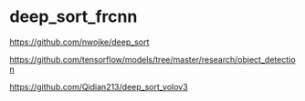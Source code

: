 # deep_sort_frcnn

https://github.com/nwojke/deep_sort

https://github.com/tensorflow/models/tree/master/research/object_detection

https://github.com/Qidian213/deep_sort_yolov3
